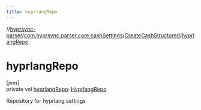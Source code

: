 ```yaml
---
title: hyprlangRepo
---
```

//[hyprsync-parser](../../../index.html)/[com.hyprsync.parser.core.cashSettings](../index.html)/[CreateCashStructured](index.html)/[hyprlangRepo](hyprlang-repo.html)



# hyprlangRepo



[jvm]\
private val [hyprlangRepo](hyprlang-repo.html): [HyprlangRepo](../../com.hyprsync.parser.repo.sortSettings/-hyprlang-repo/index.html)



Repository for hyprlang settings



